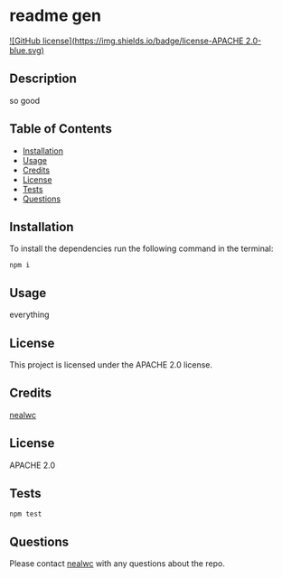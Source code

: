 
# readme gen
[![GitHub license](https://img.shields.io/badge/license-APACHE 2.0-blue.svg)](https://github.com/nealwc/readme-gen)

## Description

so good

## Table of Contents

* [Installation](#installation)
* [Usage](#usage)
* [Credits](#credits)
* [License](#license)
* [Tests](#tests)
* [Questions](#questions)

## Installation

To install the dependencies run the following command in the terminal:

```
npm i
```

## Usage

everything

## License

This project is licensed under the APACHE 2.0 license.

## Credits

[nealwc](http://github.com/nealwc)

## License

APACHE 2.0

## Tests

```
npm test
```

## Questions

Please contact [nealwc](http://github.com/nealwc) with any questions about the repo.

